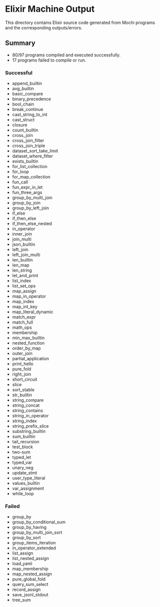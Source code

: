 # Elixir Machine Output

This directory contains Elixir source code generated from Mochi programs and the corresponding outputs/errors.

## Summary

- 80/97 programs compiled and executed successfully.
- 17 programs failed to compile or run.

### Successful
- append_builtin
- avg_builtin
- basic_compare
- binary_precedence
- bool_chain
- break_continue
- cast_string_to_int
- cast_struct
- closure
- count_builtin
- cross_join
- cross_join_filter
- cross_join_triple
- dataset_sort_take_limit
- dataset_where_filter
- exists_builtin
- for_list_collection
- for_loop
- for_map_collection
- fun_call
- fun_expr_in_let
- fun_three_args
- group_by_multi_join
- group_by_join
- group_by_left_join
- if_else
- if_then_else
- if_then_else_nested
- in_operator
- inner_join
- join_multi
- json_builtin
- left_join
- left_join_multi
- len_builtin
- len_map
- len_string
- let_and_print
- list_index
- list_set_ops
- map_assign
- map_in_operator
- map_index
- map_int_key
- map_literal_dynamic
- match_expr
- match_full
- math_ops
- membership
- min_max_builtin
- nested_function
- order_by_map
- outer_join
- partial_application
- print_hello
- pure_fold
- right_join
- short_circuit
- slice
- sort_stable
- str_builtin
- string_compare
- string_concat
- string_contains
- string_in_operator
- string_index
- string_prefix_slice
- substring_builtin
- sum_builtin
- tail_recursion
- test_block
- two-sum
- typed_let
- typed_var
- unary_neg
- update_stmt
- user_type_literal
- values_builtin
- var_assignment
- while_loop

### Failed
- group_by
- group_by_conditional_sum
- group_by_having
- group_by_multi_join_sort
- group_by_sort
- group_items_iteration
- in_operator_extended
- list_assign
- list_nested_assign
- load_yaml
- map_membership
- map_nested_assign
- pure_global_fold
- query_sum_select
- record_assign
- save_jsonl_stdout
- tree_sum
